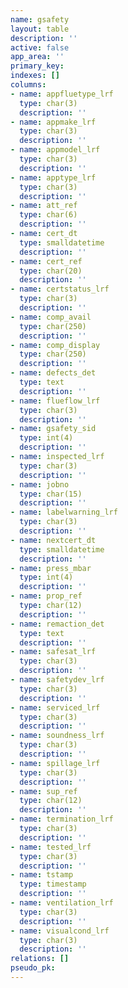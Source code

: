 ```yaml
---
name: gsafety
layout: table
description: ''
active: false
app_area: ''
primary_key: 
indexes: []
columns:
- name: appfluetype_lrf
  type: char(3)
  description: ''
- name: appmake_lrf
  type: char(3)
  description: ''
- name: appmodel_lrf
  type: char(3)
  description: ''
- name: apptype_lrf
  type: char(3)
  description: ''
- name: att_ref
  type: char(6)
  description: ''
- name: cert_dt
  type: smalldatetime
  description: ''
- name: cert_ref
  type: char(20)
  description: ''
- name: certstatus_lrf
  type: char(3)
  description: ''
- name: comp_avail
  type: char(250)
  description: ''
- name: comp_display
  type: char(250)
  description: ''
- name: defects_det
  type: text
  description: ''
- name: flueflow_lrf
  type: char(3)
  description: ''
- name: gsafety_sid
  type: int(4)
  description: ''
- name: inspected_lrf
  type: char(3)
  description: ''
- name: jobno
  type: char(15)
  description: ''
- name: labelwarning_lrf
  type: char(3)
  description: ''
- name: nextcert_dt
  type: smalldatetime
  description: ''
- name: press_mbar
  type: int(4)
  description: ''
- name: prop_ref
  type: char(12)
  description: ''
- name: remaction_det
  type: text
  description: ''
- name: safesat_lrf
  type: char(3)
  description: ''
- name: safetydev_lrf
  type: char(3)
  description: ''
- name: serviced_lrf
  type: char(3)
  description: ''
- name: soundness_lrf
  type: char(3)
  description: ''
- name: spillage_lrf
  type: char(3)
  description: ''
- name: sup_ref
  type: char(12)
  description: ''
- name: termination_lrf
  type: char(3)
  description: ''
- name: tested_lrf
  type: char(3)
  description: ''
- name: tstamp
  type: timestamp
  description: ''
- name: ventilation_lrf
  type: char(3)
  description: ''
- name: visualcond_lrf
  type: char(3)
  description: ''
relations: []
pseudo_pk: 
---
```



